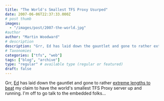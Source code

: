 ```yaml
---
title: "The World's Smallest TFS Proxy Usurped"
date: 2007-06-06T22:37:33.000Z
# post thumb
images:
  - "/images/post/2007-the-world.jpg"
#author
author: "Martin Woodward"
# description
description: "Grr, Ed has laid down the gauntlet and gone to rather extreme lengths to beat my claim to have the world's smallest TFS Proxy server up and running."
# Taxonomies
categories: ["tfs", "web"]
tags: ["blog", "archive"]
type: "regular" # available type (regular or featured)
draft: false
---
```

Grr, [Ed](http://www.edwardthomson.com/) has laid down the gauntlet and gone to rather [extreme lengths to beat](http://www.edwardthomson.com/blog/2007/06/the_new_smallest_tfs_proxy.html) my claim to have the world's smallest TFS Proxy server up and running.  I'm off to go talk to the embedded folks...